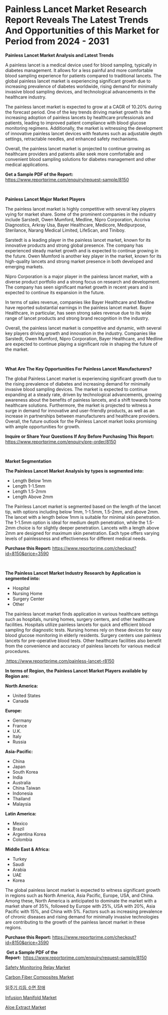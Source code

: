 <p><h1>Painless Lancet Market Research Report Reveals The Latest Trends And Opportunities of this Market for Period from 2024 - 2031</h1></p><p><strong>Painless Lancet Market Analysis and Latest Trends</strong></p>
<p><p>A painless lancet is a medical device used for blood sampling, typically in diabetes management. It allows for a less painful and more comfortable blood sampling experience for patients compared to traditional lancets. The global painless lancet market is experiencing significant growth due to increasing prevalence of diabetes worldwide, rising demand for minimally invasive blood sampling devices, and technological advancements in the healthcare industry.</p><p>The painless lancet market is expected to grow at a CAGR of 10.20% during the forecast period. One of the key trends driving market growth is the increasing adoption of painless lancets by healthcare professionals and patients, leading to improved patient compliance with blood glucose monitoring regimens. Additionally, the market is witnessing the development of innovative painless lancet devices with features such as adjustable depth settings, retractable needles, and enhanced safety mechanisms.</p><p>Overall, the painless lancet market is projected to continue growing as healthcare providers and patients alike seek more comfortable and convenient blood sampling solutions for diabetes management and other medical applications.</p></p>
<p><strong>Get a Sample PDF of the Report:&nbsp;</strong> <a href="https://www.reportprime.com/enquiry/request-sample/8150">https://www.reportprime.com/enquiry/request-sample/8150</a></p>
<p>&nbsp;</p>
<p><strong>Painless Lancet Major Market Players</strong></p>
<p><p>The painless lancet market is highly competitive with several key players vying for market share. Some of the prominent companies in the industry include Sarstedt, Owen Mumford, Medline, Nipro Corporation, Accriva Diagnostics, Arkray Usa, Bayer Healthcare, Medicore, Medipurpose, Sterilance, Narang Medical Limited, LifeScan, and Tiniboy.</p><p>Sarstedt is a leading player in the painless lancet market, known for its innovative products and strong global presence. The company has experienced steady market growth and is expected to continue growing in the future. Owen Mumford is another key player in the market, known for its high-quality lancets and strong market presence in both developed and emerging markets.</p><p>Nipro Corporation is a major player in the painless lancet market, with a diverse product portfolio and a strong focus on research and development. The company has seen significant market growth in recent years and is expected to continue its expansion in the future.</p><p>In terms of sales revenue, companies like Bayer Healthcare and Medline have reported substantial earnings in the painless lancet market. Bayer Healthcare, in particular, has seen strong sales revenue due to its wide range of lancet products and strong brand recognition in the industry.</p><p>Overall, the painless lancet market is competitive and dynamic, with several key players driving growth and innovation in the industry. Companies like Sarstedt, Owen Mumford, Nipro Corporation, Bayer Healthcare, and Medline are expected to continue playing a significant role in shaping the future of the market.</p></p>
<p>&nbsp;</p>
<p><strong>What Are The Key Opportunities For Painless Lancet Manufacturers?</strong></p>
<p><p>The global Painless Lancet market is experiencing significant growth due to the rising prevalence of diabetes and increasing demand for minimally invasive blood sampling devices. The market is expected to continue expanding at a steady rate, driven by technological advancements, growing awareness about the benefits of painless lancets, and a shift towards home healthcare solutions. Furthermore, the market is projected to witness a surge in demand for innovative and user-friendly products, as well as an increase in partnerships between manufacturers and healthcare providers. Overall, the future outlook for the Painless Lancet market looks promising with ample opportunities for growth.</p></p>
<p><strong>Inquire or Share Your Questions If Any Before Purchasing This Report:</strong> <a href="https://www.reportprime.com/enquiry/pre-order/8150">https://www.reportprime.com/enquiry/pre-order/8150</a></p>
<p>&nbsp;</p>
<p><strong>Market Segmentation</strong></p>
<p><strong>The Painless Lancet Market Analysis by types is segmented into:</strong></p>
<p><ul><li>Length Below 1mm</li><li>Length 1-1.5mm</li><li>Length 1.5-2mm</li><li>Length Above 2mm</li></ul></p>
<p><p>The Painless Lancet market is segmented based on the length of the lancet tip, with options including below 1mm, 1-1.5mm, 1.5-2mm, and above 2mm. The lancet with a length below 1mm is suitable for minimal skin penetration. The 1-1.5mm option is ideal for medium depth penetration, while the 1.5-2mm choice is for slightly deeper penetration. Lancets with a length above 2mm are designed for maximum skin penetration. Each type offers varying levels of painlessness and effectiveness for different medical needs.</p></p>
<p><strong>Purchase this Report:&nbsp;</strong><a href="https://www.reportprime.com/checkout?id=8150&price=3590">https://www.reportprime.com/checkout?id=8150&price=3590</a></p>
<p>&nbsp;</p>
<p><strong>The Painless Lancet Market Industry Research by Application is segmented into:</strong></p>
<p><ul><li>Hospital</li><li>Nursing Home</li><li>Surgery Center</li><li>Other</li></ul></p>
<p><p>The painless lancet market finds application in various healthcare settings such as hospitals, nursing homes, surgery centers, and other healthcare facilities. Hospitals utilize painless lancets for quick and efficient blood sampling for diagnostic tests. Nursing homes rely on these devices for easy blood glucose monitoring in elderly residents. Surgery centers use painless lancets for pre-operative blood tests. Other healthcare facilities also benefit from the convenience and accuracy of painless lancets for various medical procedures.</p></p>
<p><a href="https://www.reportprime.com/painless-lancet-r8150">&nbsp;https://www.reportprime.com/painless-lancet-r8150</a></p>
<p><strong>In terms of Region, the Painless Lancet Market Players available by Region are:</strong></p>
<p>
    <p> <strong> North America: </strong>
        <ul>
            <li>United States</li>
            <li>Canada</li>
        </ul>
        </p> 
    <p> <strong> Europe: </strong>
        <ul>
            <li>Germany</li>
            <li>France</li>
            <li>U.K.</li>
            <li>Italy</li>
            <li>Russia</li>
        </ul>
        </p> 
    <p> <strong> Asia-Pacific: </strong>
        <ul>
            <li>China</li>
            <li>Japan</li>
            <li>South Korea</li>
            <li>India</li>
            <li>Australia</li>
            <li>China Taiwan</li>
            <li>Indonesia</li>
            <li>Thailand</li>
            <li>Malaysia</li>
        </ul>
        </p> 
    <p> <strong> Latin America: </strong>
        <ul>
            <li>Mexico</li>
            <li>Brazil</li>
            <li>Argentina Korea</li>
            <li>Colombia</li>
        </ul>
        </p> 
    <p> <strong> Middle East & Africa: </strong>
        <ul>
            <li>Turkey</li>
            <li>Saudi</li>
            <li>Arabia</li>
            <li>UAE</li>
            <li>Korea</li>
        </ul>
    </p>
    </p>
<p><p>The global painless lancet market is expected to witness significant growth in regions such as North America, Asia Pacific, Europe, USA, and China. Among these, North America is anticipated to dominate the market with a market share of 35%, followed by Europe with 25%, USA with 20%, Asia Pacific with 15%, and China with 5%. Factors such as increasing prevalence of chronic diseases and rising demand for minimally invasive technologies are contributing to the growth of the painless lancet market in these regions.</p></p>
<p><strong>Purchase this Report: </strong><a href="https://www.reportprime.com/checkout?id=8150&price=3590">https://www.reportprime.com/checkout?id=8150&price=3590</a></p>
<p>&nbsp;<strong>Get a Sample PDF of the Report:&nbsp;&nbsp;</strong><a href="https://www.reportprime.com/enquiry/request-sample/8150">https://www.reportprime.com/enquiry/request-sample/8150</a></p>
<p><strong></strong></p>
<p><p><a href="https://view.publitas.com/reportprime-1/safety-monitoring-relay-market-competitive-analysis-market-trends-and-forecast-to-2031/">Safety Monitoring Relay Market</a></p><p><a href="https://www.linkedin.com/pulse/carbon-fiber-composites-market-size-growth-forecast-from-2024-d63mf?trackingId=uMGEppbpqwpiYi7Bc4VqAg%3D%3D">Carbon Fiber Composites Market</a></p><p><a href="https://github.com/RichardLueilwitz787/Market-Research-Report-List-1/blob/main/749716220827.md">일주기 리듬 수면 장애</a></p><p><a href="https://github.com/derrinmiltonellis35gcl/Market-Research-Report-List-2/blob/main/infusion-manifold-market.md">Infusion Manifold Market</a></p><p><a href="https://valiant-lunge-8fe.notion.site/Aloe-Extract-Market-Report-Reveals-the-Latest-Trends-And-Growth-Opportunities-of-this-Market-cfd6dde1a5ea4c78bd4077fa9634659b">Aloe Extract Market</a></p></p>